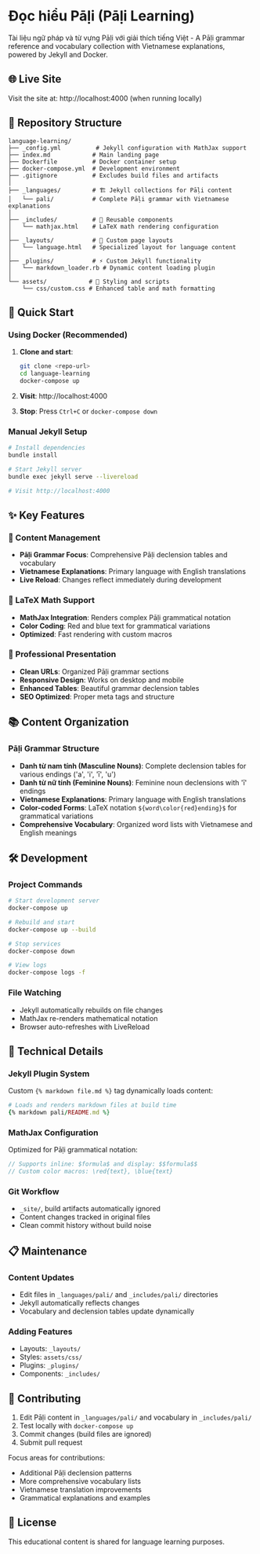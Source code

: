 # Đọc hiểu Pāḷi (Pāḷi Learning)

Tài liệu ngữ pháp và từ vựng Pāḷi với giải thích tiếng Việt - A Pāḷi grammar reference and vocabulary collection with Vietnamese explanations, powered by Jekyll and Docker.

## 🌐 Live Site

Visit the site at: http://localhost:4000 (when running locally)

## 📁 Repository Structure

```
language-learning/
├── _config.yml          # Jekyll configuration with MathJax support
├── index.md            # Main landing page
├── Dockerfile          # Docker container setup
├── docker-compose.yml  # Development environment
├── .gitignore          # Excludes build files and artifacts
│
├── _languages/         # 🏗️ Jekyll collections for Pāḷi content
│   └── pali/           # Complete Pāḷi grammar with Vietnamese explanations
│
├── _includes/          # 🔧 Reusable components
│   └── mathjax.html    # LaTeX math rendering configuration
│
├── _layouts/           # 🎨 Custom page layouts
│   └── language.html   # Specialized layout for language content
│
├── _plugins/           # ⚡ Custom Jekyll functionality
│   └── markdown_loader.rb # Dynamic content loading plugin
│
└── assets/            # 🎨 Styling and scripts
    └── css/custom.css # Enhanced table and math formatting
```

## 🚀 Quick Start

### Using Docker (Recommended)

1. **Clone and start**:
   ```bash
   git clone <repo-url>
   cd language-learning
   docker-compose up
   ```

2. **Visit**: http://localhost:4000

3. **Stop**: Press `Ctrl+C` or `docker-compose down`

### Manual Jekyll Setup

```bash
# Install dependencies
bundle install

# Start Jekyll server
bundle exec jekyll serve --livereload

# Visit http://localhost:4000
```

## ✨ Key Features

### 📖 Content Management
- **Pāḷi Grammar Focus**: Comprehensive Pāḷi declension tables and vocabulary
- **Vietnamese Explanations**: Primary language with English translations
- **Live Reload**: Changes reflect immediately during development

### 🔬 LaTeX Math Support
- **MathJax Integration**: Renders complex Pāḷi grammatical notation
- **Color Coding**: Red and blue text for grammatical variations
- **Optimized**: Fast rendering with custom macros

### 🎯 Professional Presentation
- **Clean URLs**: Organized Pāḷi grammar sections
- **Responsive Design**: Works on desktop and mobile
- **Enhanced Tables**: Beautiful grammar declension tables
- **SEO Optimized**: Proper meta tags and structure

## 📚 Content Organization

### Pāḷi Grammar Structure
- **Danh từ nam tính (Masculine Nouns)**: Complete declension tables for various endings ('a', 'i', 'ī', 'u')
- **Danh từ nữ tính (Feminine Nouns)**: Feminine noun declensions with 'ī' endings
- **Vietnamese Explanations**: Primary language with English translations
- **Color-coded Forms**: LaTeX notation `${word\color{red}ending}$` for grammatical variations
- **Comprehensive Vocabulary**: Organized word lists with Vietnamese and English meanings

## 🛠️ Development

### Project Commands
```bash
# Start development server
docker-compose up

# Rebuild and start
docker-compose up --build

# Stop services
docker-compose down

# View logs
docker-compose logs -f
```

### File Watching
- Jekyll automatically rebuilds on file changes
- MathJax re-renders mathematical notation
- Browser auto-refreshes with LiveReload

## 🔧 Technical Details

### Jekyll Plugin System
Custom `{% markdown file.md %}` tag dynamically loads content:
```ruby
# Loads and renders markdown files at build time
{% markdown pali/README.md %}
```

### MathJax Configuration
Optimized for Pāḷi grammatical notation:
```javascript
// Supports inline: $formula$ and display: $$formula$$
// Custom color macros: \red{text}, \blue{text}
```

### Git Workflow
- `_site/`, build artifacts automatically ignored
- Content changes tracked in original files
- Clean commit history without build noise

## 📋 Maintenance

### Content Updates
- Edit files in `_languages/pali/` and `_includes/pali/` directories
- Jekyll automatically reflects changes
- Vocabulary and declension tables update dynamically

### Adding Features
- Layouts: `_layouts/`
- Styles: `assets/css/`
- Plugins: `_plugins/`
- Components: `_includes/`

## 🤝 Contributing

1. Edit Pāḷi content in `_languages/pali/` and vocabulary in `_includes/pali/`
2. Test locally with `docker-compose up`
3. Commit changes (build files are ignored)
4. Submit pull request

Focus areas for contributions:
- Additional Pāḷi declension patterns
- More comprehensive vocabulary lists
- Vietnamese translation improvements
- Grammatical explanations and examples

## 📄 License

This educational content is shared for language learning purposes.